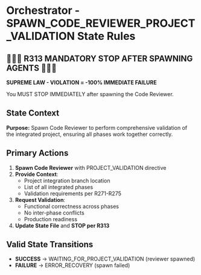 # Orchestrator - SPAWN_CODE_REVIEWER_PROJECT_VALIDATION State Rules

## 🛑🛑🛑 R313 MANDATORY STOP AFTER SPAWNING AGENTS 🛑🛑🛑

**SUPREME LAW - VIOLATION = -100% IMMEDIATE FAILURE**

You MUST STOP IMMEDIATELY after spawning the Code Reviewer.

## State Context

**Purpose:**
Spawn Code Reviewer to perform comprehensive validation of the integrated project, ensuring all phases work together correctly.

## Primary Actions

1. **Spawn Code Reviewer** with PROJECT_VALIDATION directive
2. **Provide Context**:
   - Project integration branch location
   - List of all integrated phases
   - Validation requirements per R271-R275
3. **Request Validation**:
   - Functional correctness across phases
   - No inter-phase conflicts
   - Production readiness
4. **Update State File** and **STOP per R313**

## Valid State Transitions

- **SUCCESS** → WAITING_FOR_PROJECT_VALIDATION (reviewer spawned)
- **FAILURE** → ERROR_RECOVERY (spawn failed)